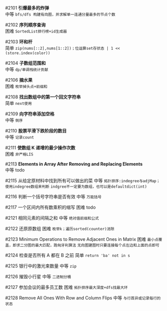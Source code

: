 #2101 **引爆最多的炸弹**  
中等
`bfs/dfs 构建有向图，并求解单一连通分量最多的节点个数`

#2102 **序列顺序查询**  
困难
`SortedList排行榜+id生成器`

#2103 **环和杆**  
简单
`zip(nums[::2],nums[1::2])；位运算set存状态 | 1 << (store.index(color))`

#2104 **子数组范围和**  
中等
`dp/单调栈统计贡献`

#2106 **摘水果**  
困难
`枚举掉头点+前缀和`

#2108 **找出数组中的第一个回文字符串**  
简单
`next使用`

#2109 **向字符串添加空格**  
中等
`倒序`

#2110 **股票平滑下跌阶段的数目**  
中等
`记录count`

#2111 **使数组 K 递增的最少操作次数**  
困难
`非严格LIS`

#2113 **Elements in Array After Removing and Replacing Elements**  
中等
todo

#2115 从给定原材料中找到所有可以做出的菜
中等
`拓扑排序:indegree与adjMap；使用indegree数组来判断`
`indgree不一定要为数组，也可以是defaultdict(int)`

#2116 判断一个括号字符串是否有效
中等
`万能括号`

#2117 一个区间内所有数乘积的缩写
困难
todo

#2121 相同元素的间隔之和
中等
`绝对值前缀和公式`

#2122 还原原数组
困难
`枚举k；遍历sorted(counter)消除`

#2123 Minimum Operations to Remove Adjacent Ones in Matrix
困难
`最小点覆盖，即求二分图的最大匹配，跑匈牙利算法`
`无向图建图时只要连接每个点左边和上面的点即可`

#2124 检查是否所有 A 都在 B 之前
简单
`return 'ba' not in s`

#2125 银行中的激光束数量
中等
`zip`

#2126 摧毁小行星
中等
`二进制分桶`

#2127 参加会议的最多员工数
困难
`拓扑排序最大深度+dfs找最大环`

#2128 Remove All Ones With Row and Column Flips
中等
`与行首异或记录每行的状态`
